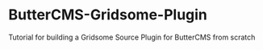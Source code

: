 # ButterCMS-Gridsome-Plugin
Tutorial for building a Gridsome Source Plugin for ButterCMS from scratch
